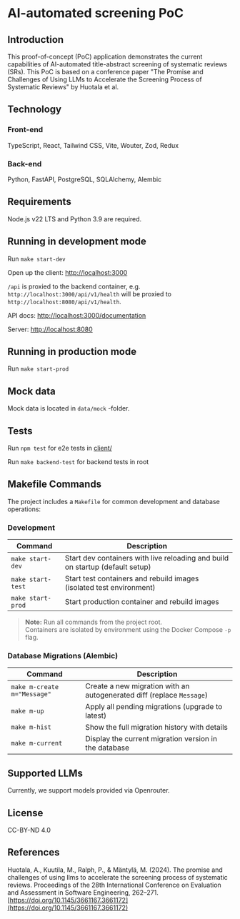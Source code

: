 # AI-automated screening PoC

## Introduction

This proof-of-concept (PoC) application demonstrates the current capabilities of AI-automated title-abstract screening of systematic reviews (SRs). This PoC is based on a conference paper "The Promise and Challenges of Using LLMs to Accelerate the Screening Process of Systematic Reviews" by Huotala et al.

## Technology

### Front-end

TypeScript, React, Tailwind CSS, Vite, Wouter, Zod, Redux

### Back-end

Python, FastAPI, PostgreSQL, SQLAlchemy, Alembic

## Requirements

Node.js v22 LTS and Python 3.9 are required.

## Running in development mode

Run `make start-dev`

Open up the client: [http://localhost:3000](http://localhost:3000)

`/api` is proxied to the backend container, e.g. `http://localhost:3000/api/v1/health` will be proxied to `http://localhost:8080/api/v1/health`.

API docs: [http://localhost:3000/documentation](http://localhost:3000/docs)

Server: [http://localhost:8080](http://localhost:3000)

## Running in production mode

Run `make start-prod`

## Mock data

Mock data is located in `data/mock` -folder.

## Tests

Run `npm test` for e2e tests in [client/](./client/)

Run `make backend-test` for backend tests in root

## Makefile Commands

The project includes a `Makefile` for common development and database operations:

### Development

| Command         | Description                                  |
|----------------|----------------------------------------------|
| `make start-dev` | Start dev containers with live reloading and build on startup (default setup) |
| `make start-test` | Start test containers and rebuild images (isolated test environment) |
| `make start-prod` | Start production container and rebuild images |

> **Note:** Run all commands from the project root.  
> Containers are isolated by environment using the Docker Compose `-p` flag.

### Database Migrations (Alembic)

| Command                     | Description                                                             |
|----------------------------|-------------------------------------------------------------------------|
| `make m-create m="Message"` | Create a new migration with an autogenerated diff (replace `Message`) |
| `make m-up`   | Apply all pending migrations (upgrade to latest)                        |
| `make m-hist`   | Show the full migration history with details                           |
| `make m-current`   | Display the current migration version in the database                   |


## Supported LLMs

Currently, we support models provided via Openrouter.

## License

CC-BY-ND 4.0

## References

Huotala, A., Kuutila, M., Ralph, P., & Mäntylä, M. (2024). The promise and challenges of using llms to accelerate the screening process of systematic reviews. Proceedings of the 28th International Conference on Evaluation and Assessment in Software Engineering, 262–271. [https://doi.org/10.1145/3661167.3661172](https://doi.org/10.1145/3661167.3661172)
